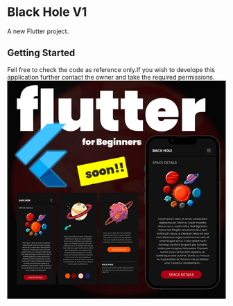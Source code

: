 # Black Hole V1

A new Flutter project.

## Getting Started
Fell free to check the code as reference only.If you wish to develope this application further contact the owner and take the required permissions.
![alt text](https://github.com/HGSChandeepa/blackHole_App-v1/blob/main/Untitled-1.png?raw=true)
